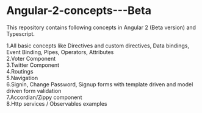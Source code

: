 # Angular-2-concepts---Beta

This repository contains following concepts in Angular 2 (Beta version) and Typescript.

1.All basic concepts like Directives and custom directives, Data bindings, Event Binding, Pipes, Operators, Attributes <br>
2.Voter Component<br>
3.Twitter Component<br>
4.Routings<br>
5.Navigation<br>
6.Signin, Change Password, Signup forms with template driven and model driven form validation<br>
7.Accordian/Zippy component<br>
8.Http services / Observables examples<br>



